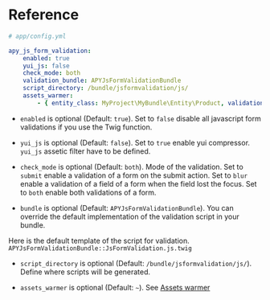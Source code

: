 Reference
=========

```yml
# app/config.yml

apy_js_form_validation:
    enabled: true
    yui_js: false
    check_mode: both
    validation_bundle: APYJsFormValidationBundle
    script_directory: /bundle/jsformvalidation/js/
    assets_warmer:
        - { entity_class: MyProject\MyBundle\Entity\Product, validation_groups: {group1, group2}, form_name: my_form, form_fields: ['my_field1', 'my_field2'] }
```

* `enabled` is optional (Default: `true`). Set to `false` disable all javascript form validations if you use the Twig function.

* `yui_js` is optional (Default: `false`). Set to `true` enable yui compressor. `yui_js` assetic filter have to be defined.

* `check_mode` is optional (Default: `both`). Mode of the validation.
Set to `submit` enable a validation of a form on the submit action.
Set to `blur` enable a validation of a field of a form when the field lost the focus.
Set to `both` enable both validations of a form.

* `bundle` is optional (Default: `APYJsFormValidationBundle`). 
You can override the default implementation of the validation script in your bundle.

Here is the default template of the script for validation. 
`APYJsFormValidationBundle::JsFormValidation.js.twig`

* `script_directory` is optional (Default: `/bundle/jsformvalidation/js/`). Define where scripts will be generated.

* `assets_warmer` is optional (Default: `~`). See [Assets warmer](https://github.com/APY/APYJsFormValidationBundle/blob/master/Resources/doc/assets_warmer.md)
